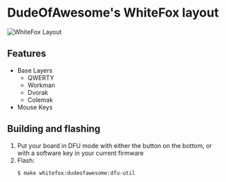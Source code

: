 # DudeOfAwesome's WhiteFox layout

![WhiteFox Layout](https://i.imgur.com/TYYqJbP.png)

## Features

- Base Layers
    - QWERTY
    - Workman
    - Dvorak
    - Colemak
- Mouse Keys

## Building and flashing

1. Put your board in DFU mode with either the button on the bottom, or with a software key in your current firmware
1. Flash:
    ```bash
    $ make whitefox:dudeofawesome:dfu-util
    ```
